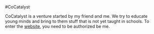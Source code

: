 #CoCatalyst

CoCatalyst is a venture started by my friend and me. We try to educate young minds and bring to them stuff that is not yet taught in schools. To enter the <a href="http://www.cocatalyst.in" target="_blank">website</a>, you need to be authorized be me.